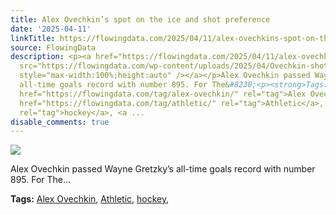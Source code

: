 ```yaml
---
title: Alex Ovechkin’s spot on the ice and shot preference
date: '2025-04-11'
linkTitle: https://flowingdata.com/2025/04/11/alex-ovechkins-spot-on-the-ice-and-shot-preference/
source: FlowingData
description: <p><a href="https://flowingdata.com/2025/04/11/alex-ovechkins-spot-on-the-ice-and-shot-preference/"><img
  src="https://flowingdata.com/wp-content/uploads/2025/04/Ovechkin-shot-chart-750x465.png"
  style="max-width:100%;height:auto" /></a></p>Alex Ovechkin passed Wayne Gretzky&#8217;s
  all-time goals record with number 895. For The&#8230;<p><strong>Tags:</strong> <a
  href="https://flowingdata.com/tag/alex-ovechkin/" rel="tag">Alex Ovechkin</a>, <a
  href="https://flowingdata.com/tag/athletic/" rel="tag">Athletic</a>, <a href="https://flowingdata.com/tag/hockey/"
  rel="tag">hockey</a>, <a ...
disable_comments: true
---
```

<p><a href="https://flowingdata.com/2025/04/11/alex-ovechkins-spot-on-the-ice-and-shot-preference/"><img src="https://flowingdata.com/wp-content/uploads/2025/04/Ovechkin-shot-chart-750x465.png" style="max-width:100%;height:auto" /></a></p>Alex Ovechkin passed Wayne Gretzky&#8217;s all-time goals record with number 895. For The&#8230;<p><strong>Tags:</strong> <a href="https://flowingdata.com/tag/alex-ovechkin/" rel="tag">Alex Ovechkin</a>, <a href="https://flowingdata.com/tag/athletic/" rel="tag">Athletic</a>, <a href="https://flowingdata.com/tag/hockey/" rel="tag">hockey</a>, <a ...